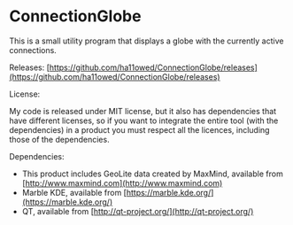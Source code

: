 ConnectionGlobe
===============

This is a small utility program that displays a globe with the currently active connections.

Releases: [https://github.com/ha11owed/ConnectionGlobe/releases](https://github.com/ha11owed/ConnectionGlobe/releases)

License:

My code is released under MIT license, but it also has dependencies that have different licenses, so if you want to integrate the entire tool (with the dependencies) in a product you must respect all the licences, including those of the dependencies.

Dependencies:

* This product includes GeoLite data created by MaxMind, available from [http://www.maxmind.com](http://www.maxmind.com)
* Marble KDE, available from [https://marble.kde.org/](https://marble.kde.org/)
* QT, available from [http://qt-project.org/](http://qt-project.org/)




